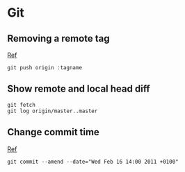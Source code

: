 # Git

## Removing a remote tag

[Ref](http://stackoverflow.com/questions/5480258/how-to-delete-a-remote-git-tag)

```
git push origin :tagname
```

## Show remote and local head diff

```
git fetch
git log origin/master..master
```

## Change commit time

[Ref](http://stackoverflow.com/questions/454734/how-can-one-change-the-timestamp-of-an-old-commit-in-git)

```
git commit --amend --date="Wed Feb 16 14:00 2011 +0100"
```
